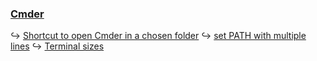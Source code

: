 ### [Cmder](https://cmder.app/)

↪ [Shortcut to open Cmder in a chosen folder](https://github.com/cmderdev/cmder#shortcut-to-open-cmder-in-a-chosen-folder)
↪ [set PATH with multiple lines](https://stackoverflow.com/questions/40909459/set-path-with-multiple-lines)
↪ [Terminal sizes](https://help.gnome.org/users/gnome-terminal/stable/app-terminal-sizes.html.en)